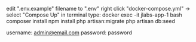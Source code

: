 edit ".env.example" filename to ".env"
right click "docker-compose.yml" -> select "Compose Up"
in terminal type: 
docker exec -it jlabs-app-1 bash
composer install
npm install
php artisan:migrate
php artisan db:seed

username: admin@email.com
password: password